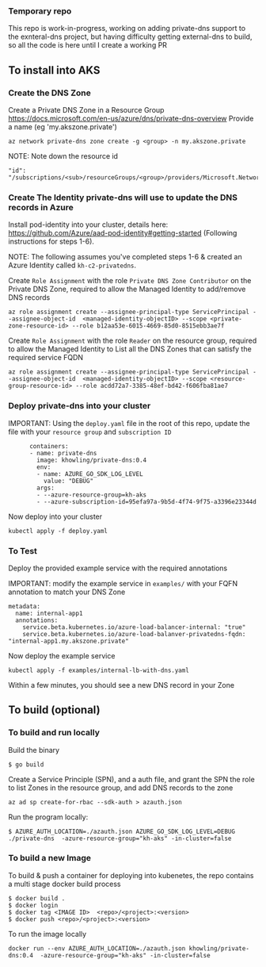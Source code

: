 ### Temporary repo

This repo is work-in-progress, working on adding private-dns support to the exnteral-dns project, but having difficulty getting external-dns to build, so all the code is here until I create a working PR


## To install into AKS

### Create the DNS Zone

Create a Private DNS Zone in a Resource Group https://docs.microsoft.com/en-us/azure/dns/private-dns-overview
Provide a name (eg 'my.akszone.private')

```
az network private-dns zone create -g <group> -n my.akszone.private
```

NOTE: Note down the resource id
```
"id": "/subscriptions/<sub>/resourceGroups/<group>/providers/Microsoft.Network/privateDnsZones/<zone>",
```

### Create The Identity private-dns will use to update the DNS records in Azure

Install pod-identity into your cluster, details here: https://github.com/Azure/aad-pod-identity#getting-started
(Following instructions for steps 1-6).  

NOTE: The following assumes you've completed steps 1-6 & created an Azure Identity called `kh-c2-privatedns`.


Create `Role Assignment` with the role `Private DNS Zone Contributor` on the Private DNS Zone, required to allow the Managed Identity to add/remove DNS records

```
az role assignment create --assignee-principal-type ServicePrincipal --assignee-object-id  <managed-identity-objectID> --scope <private-zone-resource-id> --role b12aa53e-6015-4669-85d0-8515ebb3ae7f
```


Create `Role Assignment` with the role `Reader` on the resource group, required to allow the Managed Identity to List all the DNS Zones that can satisfy the required service FQDN

```
az role assignment create --assignee-principal-type ServicePrincipal --assignee-object-id  <managed-identity-objectID> --scope <resource-group-resource-id> --role acdd72a7-3385-48ef-bd42-f606fba81ae7
```

### Deploy private-dns into your cluster


IMPORTANT: Using the `deploy.yaml` file in the root of this repo, update the file with your `resource group` and `subscription ID`

```
      containers:
      - name: private-dns
        image: khowling/private-dns:0.4
        env:
        - name: AZURE_GO_SDK_LOG_LEVEL
          value: "DEBUG"
        args:
        - --azure-resource-group=kh-aks
        - --azure-subscription-id=95efa97a-9b5d-4f74-9f75-a3396e23344d
```

Now deploy into your cluster

```
kubectl apply -f deploy.yaml
```


### To Test

Deploy the provided example service with the required annotations 

IMPORTANT: modify the example service in `examples/` with your FQFN annotation to match your DNS Zone
```
metadata:
  name: internal-app1
  annotations:
    service.beta.kubernetes.io/azure-load-balancer-internal: "true"
    service.beta.kubernetes.io/azure-load-balanver-privatedns-fqdn: "internal-app1.my.akszone.private"
```

Now deploy the example service

```
kubectl apply -f examples/internal-lb-with-dns.yaml
```

Within a few minutes, you should see a new DNS record in your Zone


## To build (optional)

### To build and run locally

Build the binary
```
$ go build
```

Create a Service Principle (SPN), and a auth file, and grant the SPN the role to list Zones in the resource group, and add DNS records to the zone
```
az ad sp create-for-rbac --sdk-auth > azauth.json
```

Run the program locally:

```
$ AZURE_AUTH_LOCATION=./azauth.json AZURE_GO_SDK_LOG_LEVEL=DEBUG ./private-dns  -azure-resource-group="kh-aks" -in-cluster=false
```

### To build a new Image

To build & push a container for deploying into kubenetes, the repo contains a multi stage docker build process 

```
$ docker build .
$ docker login
$ docker tag <IMAGE ID>  <repo>/<project>:<version>
$ docker push <repo>/<project>:<version>
```

To run the image locally

```
docker run --env AZURE_AUTH_LOCATION=./azauth.json khowling/private-dns:0.4  -azure-resource-group="kh-aks" -in-cluster=false
```

